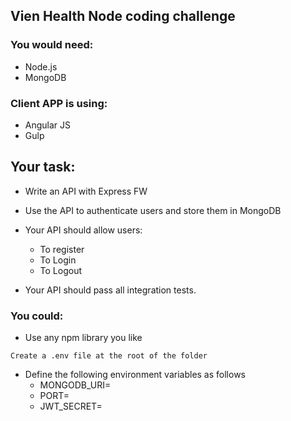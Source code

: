 ## Vien Health Node coding challenge

### You would need:
* Node.js
* MongoDB

### Client APP is using:
* Angular JS
* Gulp

## Your task:
* Write an API with Express FW
* Use the API to authenticate users and store them in MongoDB

* Your API should allow users:
   * To register
   * To Login
   * To Logout

* Your API should pass all integration tests.

### You could:
* Use any npm library you like

``` Create a .env file at the root of the folder ```
* Define the following environment variables as follows
   * MONGODB_URI=
   * PORT=
   * JWT_SECRET=